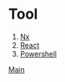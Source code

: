 # Tool

1. [Nx](001_nx/index.md)
2. [React](002_react/index.md)
3. [Powershell](003_powershell/index.md)

[Main](../../index.md)
